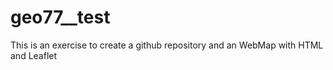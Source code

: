 # geo77__test
 This is an exercise to create a github repository and an WebMap with HTML and  Leaflet

